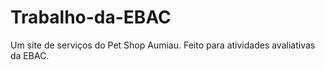 # Trabalho-da-EBAC
Um site de serviços do Pet Shop Aumiau. Feito para atividades avaliativas da EBAC.
